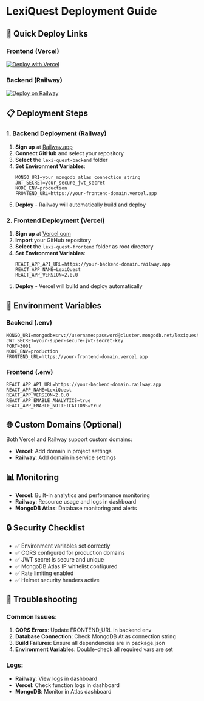 # LexiQuest Deployment Guide

## 🚀 Quick Deploy Links

### Frontend (Vercel)
[![Deploy with Vercel](https://vercel.com/button)](https://vercel.com/new/clone?repository-url=https://github.com/yourusername/lexi-quest&project-name=lexi-quest-frontend&repository-name=lexi-quest)

### Backend (Railway)
[![Deploy on Railway](https://railway.app/button.svg)](https://railway.app/new/template?template=https://github.com/yourusername/lexi-quest)

## 📋 Deployment Steps

### 1. Backend Deployment (Railway)

1. **Sign up** at [Railway.app](https://railway.app)
2. **Connect GitHub** and select your repository
3. **Select** the `lexi-quest-backend` folder
4. **Set Environment Variables**:
   ```
   MONGO_URI=your_mongodb_atlas_connection_string
   JWT_SECRET=your_secure_jwt_secret
   NODE_ENV=production
   FRONTEND_URL=https://your-frontend-domain.vercel.app
   ```
5. **Deploy** - Railway will automatically build and deploy

### 2. Frontend Deployment (Vercel)

1. **Sign up** at [Vercel.com](https://vercel.com)
2. **Import** your GitHub repository
3. **Select** the `lexi-quest-frontend` folder as root directory
4. **Set Environment Variables**:
   ```
   REACT_APP_API_URL=https://your-backend-domain.railway.app
   REACT_APP_NAME=LexiQuest
   REACT_APP_VERSION=2.0.0
   ```
5. **Deploy** - Vercel will build and deploy automatically

## 🔧 Environment Variables

### Backend (.env)
```env
MONGO_URI=mongodb+srv://username:password@cluster.mongodb.net/lexiquest
JWT_SECRET=your-super-secure-jwt-secret-key
PORT=3001
NODE_ENV=production
FRONTEND_URL=https://your-frontend-domain.vercel.app
```

### Frontend (.env)
```env
REACT_APP_API_URL=https://your-backend-domain.railway.app
REACT_APP_NAME=LexiQuest
REACT_APP_VERSION=2.0.0
REACT_APP_ENABLE_ANALYTICS=true
REACT_APP_ENABLE_NOTIFICATIONS=true
```

## 🌐 Custom Domains (Optional)

Both Vercel and Railway support custom domains:
- **Vercel**: Add domain in project settings
- **Railway**: Add domain in service settings

## 📊 Monitoring

- **Vercel**: Built-in analytics and performance monitoring
- **Railway**: Resource usage and logs in dashboard
- **MongoDB Atlas**: Database monitoring and alerts

## 🔒 Security Checklist

- ✅ Environment variables set correctly
- ✅ CORS configured for production domains
- ✅ JWT secret is secure and unique
- ✅ MongoDB Atlas IP whitelist configured
- ✅ Rate limiting enabled
- ✅ Helmet security headers active

## 🚨 Troubleshooting

### Common Issues:
1. **CORS Errors**: Update FRONTEND_URL in backend env
2. **Database Connection**: Check MongoDB Atlas connection string
3. **Build Failures**: Ensure all dependencies are in package.json
4. **Environment Variables**: Double-check all required vars are set

### Logs:
- **Railway**: View logs in dashboard
- **Vercel**: Check function logs in dashboard
- **MongoDB**: Monitor in Atlas dashboard